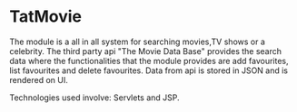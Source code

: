 # TatMovie

The module is a all in all system for searching movies,TV shows or a celebrity. The third party api "The Movie Data Base" provides the search data where the functionalities that the module provides are add favourites, list favourites and delete favourites. Data from api is stored in JSON and is rendered on UI.

Technologies used involve: Servlets and JSP.